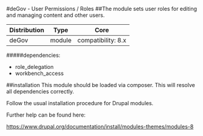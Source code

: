 #deGov - User Permissions / Roles
##The module sets user roles for editing and managing content and other users.

Distribution | Type | Core
--- | --- | ---
deGov | module |  compatibility: 8.x

#####dependencies:
  - role_delegation
  - workbench_access

##installation
This module should be loaded via composer. This will resolve all dependencies correctly.

Follow the usual installation procedure for Drupal modules.

Further help can be found here:

https://www.drupal.org/documentation/install/modules-themes/modules-8
